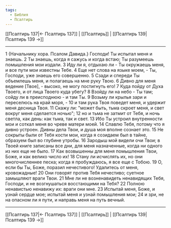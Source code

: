 ```yaml
---
tags:
  - Библия
  - Псалтирь
---
```

[[Псалтирь 137|← Псалтирь 137]] | [[Псалтирь]] | [[Псалтирь 139|Псалтирь 139 →]]

---
1 {Начальнику хора. Псалом Давида.} Господи! Ты испытал меня и знаешь.
2 Ты знаешь, когда я сажусь и когда встаю; Ты разумеешь помышления мои издали.
3 Иду ли я, отдыхаю ли - Ты окружаешь меня, и все пути мои известны Тебе.
4 Еще нет слова на языке моем, - Ты, Господи, уже знаешь его совершенно.
5 Сзади и спереди Ты объемлешь меня, и полагаешь на мне руку Твою.
6 Дивно для меня ведение [Твое], - высоко, не могу постигнуть его!
7 Куда пойду от Духа Твоего, и от лица Твоего куда убегу?
8 Взойду ли на небо - Ты там; сойду ли в преисподнюю - и там Ты.
9 Возьму ли крылья зари и переселюсь на край моря, -
10 и там рука Твоя поведет меня, и удержит меня десница Твоя.
11 Скажу ли: "может быть, тьма скроет меня, и свет вокруг меня сделается ночью";
12 но и тьма не затмит от Тебя, и ночь светла, как день: как тьма, так и свет.
13 Ибо Ты устроил внутренности мои и соткал меня во чреве матери моей.
14 Славлю Тебя, потому что я дивно устроен. Дивны дела Твои, и душа моя вполне сознает это.
15 Не сокрыты были от Тебя кости мои, когда я созидаем был в тайне, образуем был во глубине утробы.
16 Зародыш мой видели очи Твои; в Твоей книге записаны все дни, для меня назначенные, когда ни одного из них еще не было.
17 Как возвышенны для меня помышления Твои, Боже, и как велико число их!
18 Стану ли исчислять их, но они многочисленнее песка; когда я пробуждаюсь, я все еще с Тобою.
19 О, если бы Ты, Боже, поразил нечестивого! Удалитесь от меня, кровожадные!
20 Они говорят против Тебя нечестиво; суетное замышляют враги Твои.
21 Мне ли не возненавидеть ненавидящих Тебя, Господи, и не возгнушаться восстающими на Тебя?
22 Полною ненавистью ненавижу их: враги они мне.
23 Испытай меня, Боже, и узнай сердце мое; испытай меня и узнай помышления мои;
24 и зри, не на опасном ли я пути, и направь меня на путь вечный.

---
[[Псалтирь 137|← Псалтирь 137]] | [[Псалтирь]] | [[Псалтирь 139|Псалтирь 139 →]]
